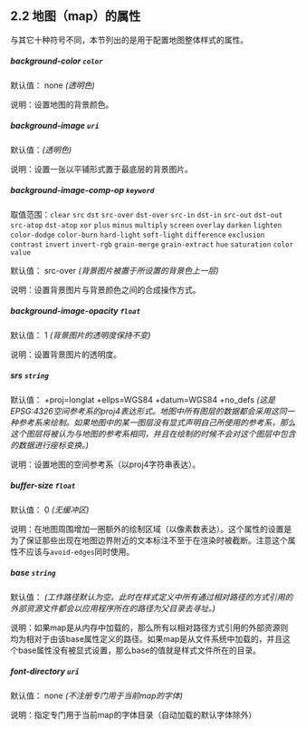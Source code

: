 ## 2.2 地图（map）的属性

与其它十种符号不同，本节列出的是用于配置地图整体样式的属性。

##### background-color `color`

默认值： none _(透明色)_

说明：设置地图的背景颜色。

##### background-image `uri`

默认值：_(透明色)_

说明：设置一张以平铺形式置于最底层的背景图片。

##### background-image-comp-op `keyword`

取值范围：`clear` `src` `dst` `src-over` `dst-over` `src-in` `dst-in` `src-out` `dst-out` `src-atop` `dst-atop` `xor` `plus` `minus` `multiply` `screen` `overlay` `darken` `lighten` `color-dodge` `color-burn` `hard-light` `soft-light` `difference` `exclusion` `contrast` `invert` `invert-rgb` `grain-merge` `grain-extract` `hue` `saturation` `color` `value`

默认值： src-over _(背景图片被置于所设置的背景色上一层)_

说明：设置背景图片与背景颜色之间的合成操作方式。

##### background-image-opacity `float`

默认值： 1 _(背景图片的透明度保持不变)_

说明：设置背景图片的透明度。

##### srs `string`

默认值： +proj=longlat +ellps=WGS84 +datum=WGS84 +no\_defs _(这是EPSG:4326空间参考系的proj4表达形式。地图中所有图层的数据都会采用这同一种参考系来绘制。如果地图中的某一图层没有显式声明自己所使用的参考系，那么这个图层将被认为与地图的参考系相同，并且在绘制的时候不会对这个图层中包含的数据进行座标变换。)_

说明：设置地图的空间参考系（以proj4字符串表达）。

##### buffer-size `float`

默认值： 0 _(无缓冲区)_

说明：在地图周围增加一圈额外的绘制区域（以像素数表达）。这个属性的设置是为了保证那些出现在地图边界附近的文本标注不至于在渲染时被截断。注意这个属性不应该与`avoid-edges`同时使用。

##### base `string`

默认值：  _(工作路径默认为空。此时在样式定义中所有通过相对路径的方式引用的外部资源文件都会以应用程序所在的路径为父目录去寻址。)_

说明：如果map是从内存中加载的，那么所有以相对路径方式引用的外部资源则均为相对于由该base属性定义的路径。如果map是从文件系统中加载的，并且这个base属性没有被显式设置，那么base的值就是样式文件所在的目录。

##### font-directory `uri`

默认值： none _(不注册专门用于当前map的字体)_

说明：指定专门用于当前map的字体目录（自动加载的默认字体除外）
